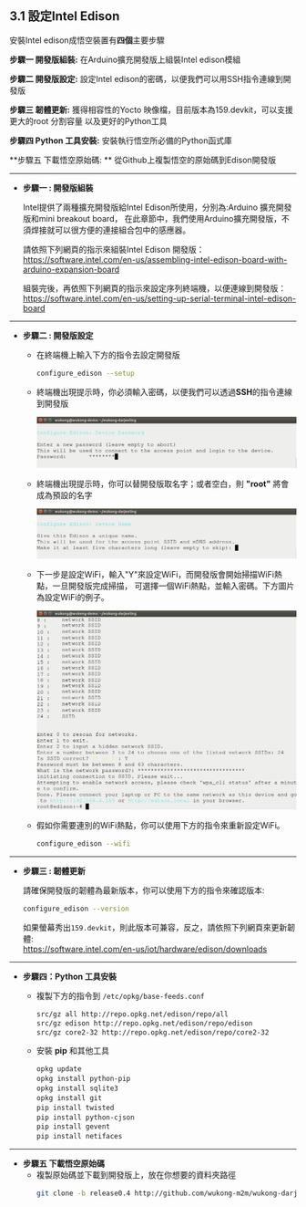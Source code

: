 ## 3.1 設定Intel Edison

安裝Intel edison成悟空裝置有**四個**主要步驟

**步驟一 開發版組裝:**
在Arduino擴充開發版上組裝Intel edison模組

**步驟二 開發版設定:**
設定Intel edison的密碼，以便我們可以用SSH指令連線到開發版

**步驟三 韌體更新:**
獲得相容性的Yocto 映像檔，目前版本為159.devkit，可以支援更大的root 分割容量 以及更好的Python工具

**步驟四 Python 工具安裝:**
安裝執行悟空所必備的Python函式庫

**步驟五 下載悟空原始碼: **
從Github上複製悟空的原始碼到Edison開發版

---

* **步驟一 : 開發版組裝** 

  Intel提供了兩種擴充開發版給Intel Edison所使用，分別為:Arduino 擴充開發版和mini breakout board，
  在此章節中，我們使用Arduino擴充開發版，不須焊接就可以很方便的連接組合包中的感應器。

  請依照下列網頁的指示來組裝Intel Edison 開發版：   
  https://software.intel.com/en-us/assembling-intel-edison-board-with-arduino-expansion-board

  組裝完後，再依照下列網頁的指示來設定序列終端機，以便連線到開發版：   
  https://software.intel.com/en-us/setting-up-serial-terminal-intel-edison-board

---

* **步驟二 : 開發版設定**
  
  * 在終端機上輸入下方的指令去設定開發版

    ```bash
    configure_edison --setup
    ```

  * 終端機出現提示時，你必須輸入密碼，以便我們可以透過**SSH**的指令連線到開發版

    ![](https://raw.githubusercontent.com/wukong-ntu/wukong-gitbook-figures/master/figures/03-Board/fig3-1-0.png)

  * 終端機出現提示時，你可以替開發版取名字；或者空白，則 **"root"** 將會成為預設的名字

    ![](https://raw.githubusercontent.com/wukong-ntu/wukong-gitbook-figures/master/figures/03-Board/fig3-1-1.png)

  * 下一步是設定WiFi，輸入"Y"來設定WiFi，而開發版會開始掃描WiFi熱點，一旦開發版完成掃描，
  可選擇一個WiFi熱點，並輸入密碼。下方圖片為設定WiFi的例子。

    ![](https://raw.githubusercontent.com/wukong-ntu/wukong-gitbook-figures/master/figures/03-Board/fig3-1-2.png)

  * 假如你需要連別的WiFi熱點，你可以使用下方的指令來重新設定WiFi。

    ```bash
    configure_edison --wifi
    ```

---

* **步驟三 : 韌體更新**

  請確保開發版的韌體為最新版本，你可以使用下方的指令來確認版本:  

  ```bash
  configure_edison --version
  ```
  
  如果螢幕秀出`159.devkit`，則此版本可兼容，反之，請依照下列網頁來更新韌體:  
  https://software.intel.com/en-us/iot/hardware/edison/downloads  
  
---

* **步驟四：Python 工具安裝**
  
  * 複製下方的指令到 `/etc/opkg/base-feeds.conf`

    ```
    src/gz all http://repo.opkg.net/edison/repo/all
    src/gz edison http://repo.opkg.net/edison/repo/edison
    src/gz core2-32 http://repo.opkg.net/edison/repo/core2-32
    ```

  * 安裝 **pip** 和其他工具

    ```bash  
    opkg update  
    opkg install python-pip
    opkg install sqlite3 
    opkg install git 
    pip install twisted 
    pip install python-cjson  
    pip install gevent  
    pip install netifaces  
    ```
---

* **步驟五 下載悟空原始碼**
  * 複製原始碼並下載到開發版上，放在你想要的資料夾路徑
    ```bash
    git clone -b release0.4 http://github.com/wukong-m2m/wukong-darjeeling 
    ```   
